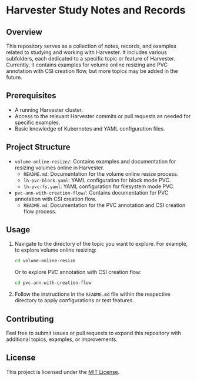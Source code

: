 # Harvester Study Notes and Records

## Overview
This repository serves as a collection of notes, records, and examples related to studying and working with Harvester. It includes various subfolders, each dedicated to a specific topic or feature of Harvester. Currently, it contains examples for volume online resizing and PVC annotation with CSI creation flow, but more topics may be added in the future.

## Prerequisites
- A running Harvester cluster.
- Access to the relevant Harvester commits or pull requests as needed for specific examples.
- Basic knowledge of Kubernetes and YAML configuration files.

## Project Structure
- `volume-online-resize/`: Contains examples and documentation for resizing volumes online in Harvester.
  - `README.md`: Documentation for the volume online resize process.
  - `lh-pvc-block.yaml`: YAML configuration for block mode PVC.
  - `lh-pvc-fs.yaml`: YAML configuration for filesystem mode PVC.
- `pvc-ann-with-creation-flow/`: Contains documentation for PVC annotation with CSI creation flow.
  - `README.md`: Documentation for the PVC annotation and CSI creation flow process.

## Usage
1. Navigate to the directory of the topic you want to explore. For example, to explore volume online resizing:
   ```bash
   cd volume-online-resize
   ```

   Or to explore PVC annotation with CSI creation flow:
   ```bash
   cd pvc-ann-with-creation-flow
   ```

2. Follow the instructions in the `README.md` file within the respective directory to apply configurations or test features.

## Contributing
Feel free to submit issues or pull requests to expand this repository with additional topics, examples, or improvements.

## License
This project is licensed under the [MIT License](LICENSE).